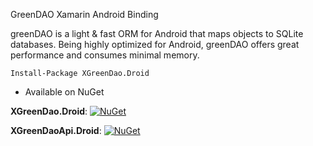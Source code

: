 GreenDAO Xamarin Android Binding

greenDAO is a light & fast ORM for Android that maps objects to SQLite databases. Being highly optimized for Android, greenDAO offers great performance and consumes minimal memory.

```
Install-Package XGreenDao.Droid
```

* Available on NuGet 

**XGreenDao.Droid**: [![NuGet](https://img.shields.io/nuget/v/XGreenDao.Droid)](https://www.nuget.org/packages/XGreenDao.Droid/3.3.0)


**XGreenDaoApi.Droid**: [![NuGet](https://img.shields.io/nuget/v/XGreenDaoApi.Droid)](https://www.nuget.org/packages/XGreenDaoApi.Droid/3.3.0)
